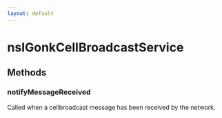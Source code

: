 ```yaml
---
layout: default
---
```


# nsIGonkCellBroadcastService #

## Methods ##

### notifyMessageReceived ###
  
Called when a cellbroadcast message has been received by the network.  
  
